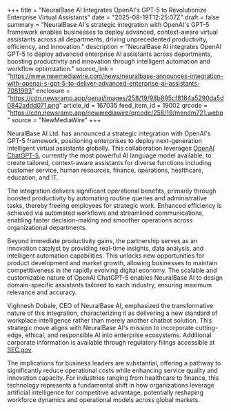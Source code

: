 +++
title = "NeuralBase AI Integrates OpenAI's GPT-5 to Revolutionize Enterprise Virtual Assistants"
date = "2025-08-19T12:25:07Z"
draft = false
summary = "NeuralBase AI's strategic integration with OpenAI's GPT-5 framework enables businesses to deploy advanced, context-aware virtual assistants across all departments, driving unprecedented productivity, efficiency, and innovation."
description = "NeuralBase AI integrates OpenAI GPT-5 to deploy advanced enterprise AI assistants across departments, boosting productivity and innovation through intelligent automation and workflow optimization."
source_link = "https://www.newmediawire.com/news/neuralbase-announces-integration-with-openai-s-gpt-5-to-deliver-advanced-enterprise-ai-assistants-7081993"
enclosure = "https://cdn.newsramp.app/genai/images/258/19/98b895cf8184a5290da5d0842addd071.png"
article_id = 167035
feed_item_id = 19002
qrcode = "https://cdn.newsramp.app/newmediawire/qrcode/258/19/mendm721.webp"
source = "NewMediaWire"
+++

<p>NeuralBase AI Ltd. has announced a strategic integration with OpenAI's GPT-5 framework, positioning enterprises to deploy next-generation intelligent virtual assistants globally. This collaboration leverages <a href="https://www.openai.com" rel="nofollow" target="_blank">OpenAI ChatGPT-5</a>, currently the most powerful AI language model available, to create tailored, context-aware assistants for diverse functions including customer service, human resources, finance, operations, healthcare, education, and IT.</p><p>The integration delivers significant operational benefits, primarily through boosted productivity by automating routine queries and administrative tasks, thereby freeing employees for strategic work. Enhanced efficiency is achieved via automated workflows and streamlined communications, enabling faster decision-making and smoother operations across organizational departments.</p><p>Beyond immediate productivity gains, the partnership serves as an innovation catalyst by providing real-time insights, data analysis, and intelligent automation capabilities. This unlocks new opportunities for product development and market growth, allowing businesses to maintain competitiveness in the rapidly evolving digital economy. The scalable and customizable nature of OpenAI ChatGPT-5 enables NeuralBase AI to design domain-specific assistants tailored to each industry, ensuring maximum relevance and accuracy.</p><p>Vighnesh Dobale, CEO of NeuralBase AI, emphasized the transformative nature of this integration, characterizing it as delivering a new standard of workplace intelligence rather than merely another chatbot solution. This strategic move aligns with NeuralBase AI's mission to incorporate cutting-edge, ethical, and responsible AI into enterprise ecosystems. Additional corporate information is available through regulatory filings accessible at <a href="https://www.sec.gov" rel="nofollow" target="_blank">SEC.gov</a>.</p><p>The implications for business leaders are substantial, offering a pathway to significantly reduce operational costs while enhancing service quality and innovation capacity. For industries ranging from healthcare to finance, this technology represents a fundamental shift in how organizations leverage artificial intelligence for competitive advantage, potentially reshaping workforce dynamics and operational models across global markets.</p>